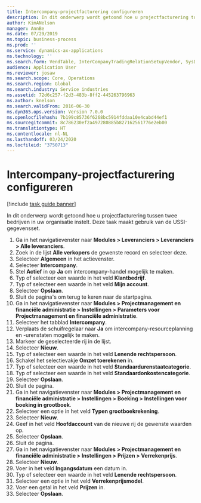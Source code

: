 ```yaml
---
title: Intercompany-projectfacturering configureren
description: In dit onderwerp wordt getoond hoe u projectfacturering tussen twee bedrijven in uw organisatie instelt.
author: KimANelson
manager: AnnBe
ms.date: 07/29/2019
ms.topic: business-process
ms.prod: ''
ms.service: dynamics-ax-applications
ms.technology: ''
ms.search.form: VendTable, InterCompanyTradingRelationSetupVendor, SysDataAreaSelectLookup, ProjParameters, ProjPosting, ProjTransferPrice
audience: Application User
ms.reviewer: josaw
ms.search.scope: Core, Operations
ms.search.region: Global
ms.search.industry: Service industries
ms.assetid: 72d6c257-f2d3-483b-8ff2-445263796963
ms.author: knelson
ms.search.validFrom: 2016-06-30
ms.dyn365.ops.version: Version 7.0.0
ms.openlocfilehash: 7b199c85736f6268bc5914fddaa10e4cabd44ef1
ms.sourcegitcommit: 8c786230ef2a497280885b827162561776e2eb00
ms.translationtype: HT
ms.contentlocale: nl-NL
ms.lasthandoff: 03/24/2020
ms.locfileid: "3750713"
---
```

# <a name="configure-intercompany-project-invoicing"></a>Intercompany-projectfacturering configureren

[!include [task guide banner](../../includes/task-guide-banner.md)]

In dit onderwerp wordt getoond hoe u projectfacturering tussen twee bedrijven in uw organisatie instelt. Deze taak maakt gebruik van de USSI-gegevensset.

1. Ga in het navigatievenster naar **Modules > Leveranciers > Leveranciers > Alle leveranciers**.
2. Zoek in de lijst **Alle verkopers** de gewenste record en selecteer deze.
3. Selecteer **Algemeen** in het actievenster.
4. Selecteer **Intercompany**.
5. Stel **Actief** in op **Ja** om intercompany-handel mogelijk te maken.
6. Typ of selecteer een waarde in het veld **Klantbedrijf**.
7. Typ of selecteer een waarde in het veld **Mijn account**.
8. Selecteer **Opslaan**.
9. Sluit de pagina's om terug te keren naar de startpagina.
10. Ga in het navigatievenster naar **Modules > Projectmanagement en financiële administratie > Instellingen > Parameters voor Projectmanagement en financiële administratie**.
11. Selecteer het tabblad **Intercompany**.
12. Verplaats de schuifregelaar naar **Ja** om intercompany-resourceplanning en -urenstaten mogelijk te maken.
13. Markeer de geselecteerde rij in de lijst.
14. Selecteer **Nieuw**.
15. Typ of selecteer een waarde in het veld **Lenende rechtspersoon**.
16. Schakel het selectievakje **Omzet toerekenen** in.
17. Typ of selecteer een waarde in het veld **Standaardurenstaatcategorie**.
18. Typ of selecteer een waarde in het veld **Standaardonkostencategorie**.
19. Selecteer **Opslaan**.
20. Sluit de pagina.
21. Ga in het navigatievenster naar **Modules > Projectmanagement en financiële administratie > Instellingen > Boeking > Instellingen voor boeking in grootboek**.
22. Selecteer een optie in het veld **Typen grootboekrekening**.
23. Selecteer **Nieuw**.
24. Geef in het veld **Hoofdaccount** van de nieuwe rij de gewenste waarden op.
25. Selecteer **Opslaan**.
26. Sluit de pagina.
27. Ga in het navigatievenster naar **Modules > Projectmanagement en financiële administratie > Instellingen > Prijzen > Verrekenprijs**.
28. Selecteer **Nieuw**.
29. Voer in het veld **Ingangsdatum** een datum in.
30. Typ of selecteer een waarde in het veld **Lenende rechtspersoon**.
31. Selecteer een optie in het veld **Verrekenprijsmodel**.
32. Voer een getal in het veld **Prijzen** in.
33. Selecteer **Opslaan**.


